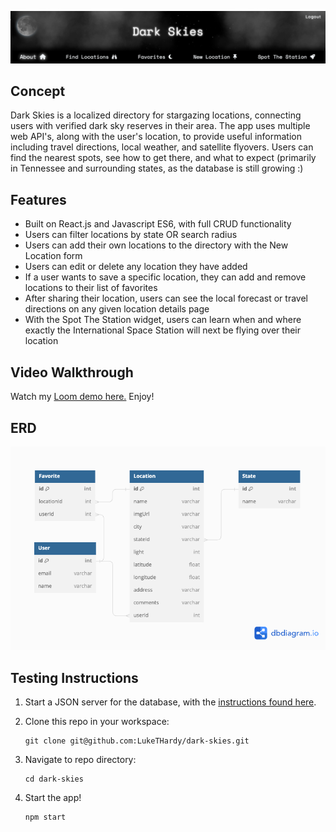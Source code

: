 ![Dark Skies website header](/banner2.png)
## Concept

Dark Skies is a localized directory for stargazing locations, connecting users with verified dark sky reserves in their area.  The app uses multiple web API's, along with the user's location, to provide useful information including travel directions, local weather, and satellite flyovers.  Users can find the nearest spots, see how to get there, and what to expect (primarily in Tennessee and surrounding states, as the database is still growing :)

## Features

- Built on React.js and Javascript ES6, with full CRUD functionality
- Users can filter locations by state OR search radius
- Users can add their own locations to the directory with the New Location form
- Users can edit or delete any location they have added
- If a user wants to save a specific location, they can add and remove locations to their list of favorites
- After sharing their location, users can see the local forecast or travel directions on any given location details page
- With the Spot The Station widget, users can learn when and where exactly the International Space Station will next be flying over their location

## Video Walkthrough
Watch my [Loom demo here.](https://www.loom.com/share/81339ebb928f486b98d68cbf90a0966d?sid=08764dba-31e8-4fea-924e-62b57780486f) Enjoy!
## ERD
![Dark Skies ERD](/darkskiesERD.png)

## Testing Instructions
1. Start a JSON server for the database, with the [instructions found here](https://github.com/LukeTHardy/dark-skies-api).
2. Clone this repo in your workspace:

   ```
   git clone git@github.com:LukeTHardy/dark-skies.git
   ```
3. Navigate to repo directory:
   
   ```
   cd dark-skies
   ```
4. Start the app!

   ```
   npm start
   ```
